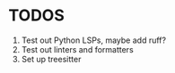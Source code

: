 # TODOS

1. Test out Python LSPs, maybe add ruff?
2. Test out linters and formatters
3. Set up treesitter
